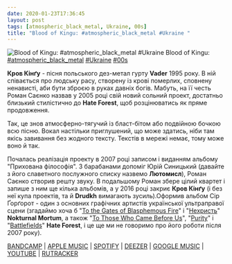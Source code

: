```yaml
---
date: 2020-01-23T17:36:45
layout: post
tags: [atmospheric_black_metal, Ukraine, 00s]
title: "Blood of Kingu: #atmospheric_black_metal #Ukraine "
---
```

![Blood of Kingu: #atmospheric_black_metal #Ukraine ](https://res.cloudinary.com/vast-space-unexplored/image/upload/q_auto,dpr_auto,w_auto/photos/photo_861_23-01-2020_17-36-45.jpg)
Blood of Kingu: [#atmospheric_black_metal](/tags/#atmospheric_black_metal) [#Ukraine](/tags/#Ukraine) [#00s](/tags/#00s)

**Кров Кінґу** - пісня польського дез-метал гурту **Vader** 1995 року. В ній співається про людську расу, створену із крові померлих, сповнену ненависті, аби бути зброєю в руках давніх богів. Мабуть, на її честь Роман Саєнко назвав у 2005 році свій новий сольний проект, достатньо близький стилістично до **Hate Forest**, щоб розцінюватись як пряме продовження.

Так, це знов атмосферно-тягучий із бласт-бітом або подвійною бочкою всю пісню. Вокал настільки приглушений, що може здатись, ніби там якісь завивання без жодного тексту. Текстів в мережі немає, тому може воно й так.

Почалась реалізація проекту в 2007 році записом і виданням альбому &quot;Прихована філософія&quot;. З барабанами допоміг Юрій Синицький (давайте з його славетного послужного списку назвемо **Лютомисл**), Роман Саєнко створив решту звуку. В подальшому Роман збере цілий квартет і запише з ним ще кілька альбомів, а у 2016 році закриє **Кров Кінґу** (і без неї купа проектів, та й **Drudkh** вимагають зусиль).Оформив альбом Сір Ґорґорот - один з основних графічних артистів української ультраправої сцени (згадаймо хоча б &quot;[To the Gates of Blasphemous Fire](/2019-10-26-nokturnal-mortum--symphonic-black-metal-ukraine-)&quot; і &quot;[Нехристь](/2019-10-29-nokturnal-mortum--symphonic-black-metal-old-school-black-metal)&quot; **Nokturnal Mortum**, а також &quot;[To Those Who Came Before Us](/2019-11-14-hate-forest--black-metal-atmospheric-black-metal)&quot;, &quot;[Purity](/2019-11-24-hate-forest--black-metal-atmospheric-black-metal)&quot; і &quot;[Battlefields](/2019-12-02-hate-forest--atmospheric-black-metal-atmospheric-doom-metal)&quot; **Hate Forest**, і це ще ми не говоримо про його роботи після 2007 року).

[BANDCAMP](https://dmp666.bandcamp.com/album/de-occulta-philosophia) \| [APPLE MUSIC](https://music.apple.com/au/album/de-occulta-philosophia/582763684) \| [SPOTIFY](https://open.spotify.com/album/5jcsYfi2vOoXwmPu5Uh1vQ) \| [DEEZER](https://www.deezer.com/album/6147218?utm_source=deezer&amp;utm_content=album-6147218&amp;utm_term=1601611822_1579793699&amp;utm_medium=web) \| [GOOGLE MUSIC](https://play.google.com/music/m/Bgnzmmcvc7j2dezj7aremozy2iq?t=De_Occulta_Philosophia_-_Blood_of_Kingu) \| [YOUTUBE](https://www.youtube.com/playlist?list=OLAK5uy_mabNouY6ToELTjAwOZ4nZN_FgOurv5GLU) \| [RUTRACKER](https://rutracker.org/forum/viewtopic.php?t=668807)